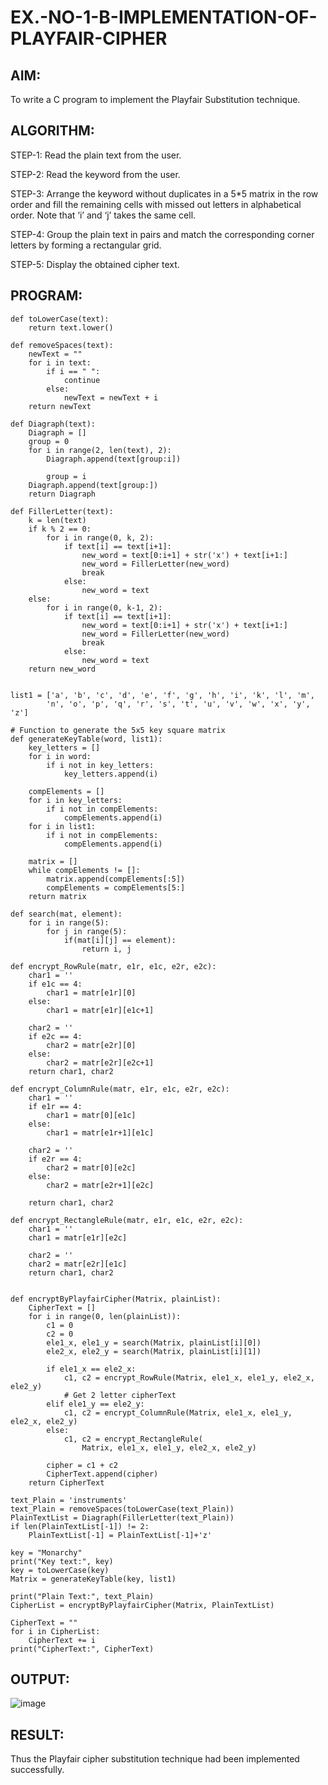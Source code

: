 # EX.-NO-1-B-IMPLEMENTATION-OF-PLAYFAIR-CIPHER

## AIM:
  To write a C program to implement the Playfair Substitution technique.
  
## ALGORITHM:

STEP-1: Read the plain text from the user.

STEP-2: Read the keyword from the user.

STEP-3: Arrange the keyword without duplicates in a 5*5 matrix in the row order and fill the remaining cells with missed out letters in alphabetical order. Note that ‘i’ and ‘j’ takes the same cell.

STEP-4: Group the plain text in pairs and match the corresponding corner letters by forming a rectangular grid.

STEP-5: Display the obtained cipher text.

## PROGRAM:
    def toLowerCase(text):
    	return text.lower()
    
    def removeSpaces(text):
    	newText = ""
    	for i in text:
    		if i == " ":
    			continue
    		else:
    			newText = newText + i
    	return newText
    
    def Diagraph(text):
    	Diagraph = []
    	group = 0
    	for i in range(2, len(text), 2):
    		Diagraph.append(text[group:i])
    
    		group = i
    	Diagraph.append(text[group:])
    	return Diagraph
    
    def FillerLetter(text):
    	k = len(text)
    	if k % 2 == 0:
    		for i in range(0, k, 2):
    			if text[i] == text[i+1]:
    				new_word = text[0:i+1] + str('x') + text[i+1:]
    				new_word = FillerLetter(new_word)
    				break
    			else:
    				new_word = text
    	else:
    		for i in range(0, k-1, 2):
    			if text[i] == text[i+1]:
    				new_word = text[0:i+1] + str('x') + text[i+1:]
    				new_word = FillerLetter(new_word)
    				break
    			else:
    				new_word = text
    	return new_word
    
    
    list1 = ['a', 'b', 'c', 'd', 'e', 'f', 'g', 'h', 'i', 'k', 'l', 'm',
    		'n', 'o', 'p', 'q', 'r', 's', 't', 'u', 'v', 'w', 'x', 'y', 'z']
    
    # Function to generate the 5x5 key square matrix
    def generateKeyTable(word, list1):
    	key_letters = []
    	for i in word:
    		if i not in key_letters:
    			key_letters.append(i)
    
    	compElements = []
    	for i in key_letters:
    		if i not in compElements:
    			compElements.append(i)
    	for i in list1:
    		if i not in compElements:
    			compElements.append(i)
    
    	matrix = []
    	while compElements != []:
    		matrix.append(compElements[:5])
    		compElements = compElements[5:]
    	return matrix
    
    def search(mat, element):
    	for i in range(5):
    		for j in range(5):
    			if(mat[i][j] == element):
    				return i, j
    
    def encrypt_RowRule(matr, e1r, e1c, e2r, e2c):
    	char1 = ''
    	if e1c == 4:
    		char1 = matr[e1r][0]
    	else:
    		char1 = matr[e1r][e1c+1]
    
    	char2 = ''
    	if e2c == 4:
    		char2 = matr[e2r][0]
    	else:
    		char2 = matr[e2r][e2c+1]
    	return char1, char2
    
    def encrypt_ColumnRule(matr, e1r, e1c, e2r, e2c):
    	char1 = ''
    	if e1r == 4:
    		char1 = matr[0][e1c]
    	else:
    		char1 = matr[e1r+1][e1c]
    
    	char2 = ''
    	if e2r == 4:
    		char2 = matr[0][e2c]
    	else:
    		char2 = matr[e2r+1][e2c]
    
    	return char1, char2
    
    def encrypt_RectangleRule(matr, e1r, e1c, e2r, e2c):
    	char1 = ''
    	char1 = matr[e1r][e2c]
    
    	char2 = ''
    	char2 = matr[e2r][e1c]
    	return char1, char2
    
    
    def encryptByPlayfairCipher(Matrix, plainList):
    	CipherText = []
    	for i in range(0, len(plainList)):
    		c1 = 0
    		c2 = 0
    		ele1_x, ele1_y = search(Matrix, plainList[i][0])
    		ele2_x, ele2_y = search(Matrix, plainList[i][1])
    
    		if ele1_x == ele2_x:
    			c1, c2 = encrypt_RowRule(Matrix, ele1_x, ele1_y, ele2_x, ele2_y)
    			# Get 2 letter cipherText
    		elif ele1_y == ele2_y:
    			c1, c2 = encrypt_ColumnRule(Matrix, ele1_x, ele1_y, ele2_x, ele2_y)
    		else:
    			c1, c2 = encrypt_RectangleRule(
    				Matrix, ele1_x, ele1_y, ele2_x, ele2_y)
    
    		cipher = c1 + c2
    		CipherText.append(cipher)
    	return CipherText
    
    text_Plain = 'instruments'
    text_Plain = removeSpaces(toLowerCase(text_Plain))
    PlainTextList = Diagraph(FillerLetter(text_Plain))
    if len(PlainTextList[-1]) != 2:
    	PlainTextList[-1] = PlainTextList[-1]+'z'
    
    key = "Monarchy"
    print("Key text:", key)
    key = toLowerCase(key)
    Matrix = generateKeyTable(key, list1)
    
    print("Plain Text:", text_Plain)
    CipherList = encryptByPlayfairCipher(Matrix, PlainTextList)
    
    CipherText = ""
    for i in CipherList:
    	CipherText += i
    print("CipherText:", CipherText)


## OUTPUT:

![image](https://github.com/VELANDHANANJAYAN/EX.-NO-1-B-IMPLEMENTATION-OF-PLAYFAIR-CIPHER/assets/119405038/1130a4ab-fa81-419a-96a7-5ccfe9d1226c)


## RESULT:
  Thus the Playfair cipher substitution technique had been implemented successfully.
